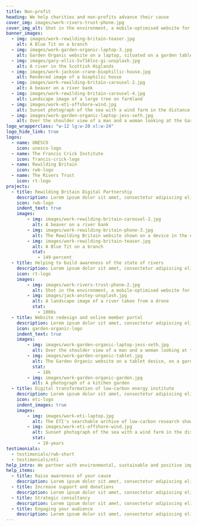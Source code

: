 ```yaml
---
title: Non-profit
heading: We help charities and non-profits advance their cause
cover_img: images/work-rivers-trust-phone.jpg
cover_img_alt: Shot in the environment, a mobile-optimised website for The Rivers Trust website
banner_images:
  - img: images/work-rewilding-britain-teaser.jpg
    alt: A Blue Tit on a branch
  - img: images/work-garden-organic-laptop-3.jpg
    alt: Garden Organic website on a laptop, situated on a garden table.
  - img: images/gary-ellis-5vf16lnz-gi-unsplash.jpg
    alt: A river in the Scottish Higlands
  - img: images/work-jackson-crane-biophillic-house.jpg
    alt: Rendered image of a biophilic house
  - img: images/work-rewilding-britain-carousel-2.jpg
    alt: A beaver on a river bank
  - img: images/work-rewilding-britain-carousel-4.jpg
    alt: Landscape image of a large tree on farmland
  - img: images/work-eti-offshore-wind.jpg
    alt: Sunset photograph of the sea with a wind farm in the distance
  - img: images/work-garden-organic-laptop-jess-seth.jpg
    alt: Over the shoulder view of a man and a woman looking at the Garden Organic website on a laptop
logo_wrapperclass: "w-12 lg:w-20 xl:w-24"
logo_hide_link: true
logos:
  - name: UNESCO
    icon: unesco-logo
  - name: The Francis Crick Institute
    icon: francis-crick-logo
  - name: Rewilding Britain
    icon: rwb-logo
  - name: The Rivers Trust
    icon: rt-logo
projects:
  - title: Rewilding Britain Digital Partnership
    description: Lorem ipsum dolor sit amet, consectetur adipiscing elit. Sed lacinia consequat rhoncus.
    icon: rwb-logo
    indent_text: true
    images:
        - img: images/work-rewilding-britain-carousel-2.jpg
          alt: A beaver on a river bank
        - img: images/work-rewilding-britain-phone-3.jpg
          alt: The Rewilding Britain website shown on a device in the environment
        - img: images/work-rewilding-britain-teaser.jpg
          alt: A Blue Tit on a branch
          stat:
            - 149-percent
  - title: Helping to build awareness of the state of rivers
    description: Lorem ipsum dolor sit amet, consectetur adipiscing elit. Sed lacinia consequat rhoncus.
    icon: rt-logo
    images:
        - img: images/work-rivers-trust-phone-2.jpg
          alt: Shot in the environment, a mobile-optimised website for The Rivers Trust website
        - img: images/jack-anstey-unsplash.jpg
          alt: A landscape image of a river taken from a drone
          stat:
            - 1000s
  - title: Website redesign and online member portal
    description: Lorem ipsum dolor sit amet, consectetur adipiscing elit. Sed lacinia consequat rhoncus.
    icon: garden-organic-logo
    indent_text: true
    images:
        - img: images/work-garden-organic-laptop-jess-seth.jpg
          alt: Over the shoulder view of a man and a woman looking at the Garden Organic website on a laptop
        - img: images/work-garden-organic-tablet.jpg
          alt: The Garden Organic website on a tablet device, on a garden bench
          stat:
            - 18k
        - img: images/work-garden-organic-garden.jpg
          alt: A photograph of a kitchen garden
  - title: Digital transformation of low-carbon energy institute
    description: Lorem ipsum dolor sit amet, consectetur adipiscing elit. Sed lacinia consequat rhoncus.
    icon: eti-logo
    indent_images: true
    images:
        - img: images/work-eti-laptop.jpg
          alt: The ETI's searchable archive of low-carbon research shown on a laptop
        - img: images/work-eti-offshore-wind.jpg
          alt: Sunset photograph of the sea with a wind farm in the distance
          stat:
            - 10-years
testimonials:
  - testimonials/rwb-short
  - testimonials/eti
help_intro: We partner with environmental, sustainable and positive impact organisations, helping them to realise their vision through brand strategies and digital activities.
help_items:
  - title: Raise awareness of your cause
    description: Lorem ipsum dolor sit amet, consectetur adipiscing elit. Vestibulum imperdiet volutpat justo sit amet sollicitudin.
  - title: Increase support and donations
    description: Lorem ipsum dolor sit amet, consectetur adipiscing elit. Vestibulum imperdiet volutpat justo sit amet sollicitudin.
  - title: Strategic consultancy
    description: Lorem ipsum dolor sit amet, consectetur adipiscing elit. Vestibulum imperdiet volutpat justo sit amet sollicitudin.
  - title: Engaging your audience
    description: Lorem ipsum dolor sit amet, consectetur adipiscing elit. Vestibulum imperdiet volutpat justo sit amet sollicitudin.
---
```

